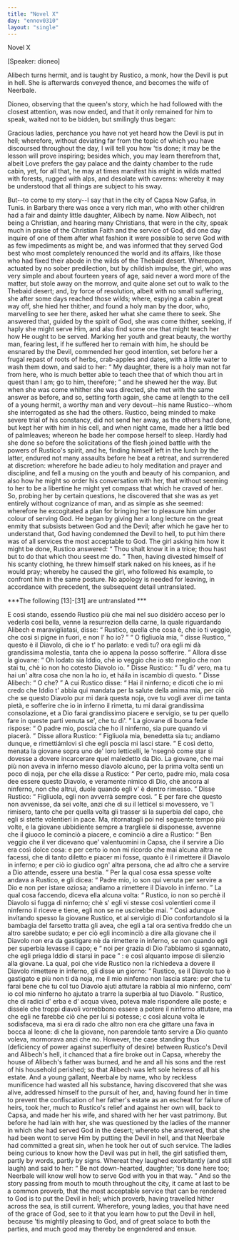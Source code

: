 ```yaml
---
title: "Novel X"
day: "ennov0310"
layout: "single"
---
```

<html>
 <head>
 </head>
 <body>
  <div id="nov0310" type="novella" who="dioneo">
   <head>
    Novel X
   </head>
   <p>
    [Speaker: dioneo]
   </p>
   <argument>
    <p>
     <milestone id="p03100001"/>
     <!--(i)-->
     Alibech turns hermit, and is taught by Rustico, a monk,
	how the Devil is put in hell. She is afterwards conveyed
	thence, and becomes the wife of Neerbale.
     <!--(/i)-->
    </p>
   </argument>
   <div3 type="commentary" who="author">
    <p>
     <milestone id="p03100002"/>
     <!--(sc)-->
     Dioneo,
     <!--(/sc)-->
     observing that the queen's story, which he had followed
	with the closest attention, was now ended, and that it only remained
	for him to speak, waited not to be bidden, but smilingly thus
	began:
    </p>
   </div3>
   <div3 type="commentary" who="dioneo">
    <p>
     <milestone id="p03100003"/>
     Gracious ladies, perchance you have not yet heard how the
	Devil is put in hell; wherefore, without deviating far from the
	topic of which you have discoursed throughout the day, I will tell
	you how 'tis done; it may be the lesson will prove inspiring; besides
	which, you may learn therefrom that, albeit Love prefers the gay
	palace and the dainty chamber to the rude cabin, yet, for all that,
	he may at times manifest his might in wilds matted with forests,
	rugged with alps, and desolate with caverns: whereby it may be
	understood that all things are subject to his sway.
    </p>
   </div3>
   <p>
    <milestone id="p03100004"/>
    But--to come to
 my story--I say that in the city of Capsa
    <note>
     Now Gafsa, in Tunis.
    </note>
    in Barbary there was once
 a very rich man, who with other children had a fair and dainty little
 daughter, Alibech by name.
    <milestone id="p03100005"/>
    Now Alibech, not being a Christian,
 and hearing many Christians, that were in the city, speak much in
 praise of the Christian Faith and the service of God, did one day
 inquire of one of them after what fashion it were possible to serve
 God with as few impediments as might be, and was informed that
 they served God best who most completely renounced the world and
 its affairs, like those who had fixed their abode in the wilds of the
 Thebaid desert.
    <milestone id="p03100006"/>
    Whereupon, actuated by no sober predilection, but
    <pb n="251"/>
    by childish impulse, the girl, who was very simple and about fourteen
 years of age, said never a word more of the matter, but stole away
 on the morrow, and quite alone set out to walk to the Thebaid
 desert; and, by force of resolution, albeit with no small suffering, she
 after some days reached those wilds; where, espying a cabin a great
 way off, she hied her thither, and found a holy man by the door,
 who, marvelling to see her there, asked her what she came there to
 seek.
    <milestone id="p03100007"/>
    She answered that, guided by the spirit of God, she was come
 thither, seeking, if haply she might serve Him, and also find some one
 that might teach her how He ought to be served.
    <milestone id="p03100008"/>
    Marking her
 youth and great beauty, the worthy man, fearing lest, if he suffered
 her to remain with him, he should be ensnared by the Devil, commended
 her good intention, set before her a frugal repast of roots of
 herbs, crab-apples and dates, with a little water to wash them down,
 and said to her:
    <q direct="unspecified">
     My daughter, there is a holy man not far from
 here, who is much better able to teach thee that of which thou art in
 quest than I am; go to him, therefore;
    </q>
    and he shewed her the
 way.
    <milestone id="p03100009"/>
    But when she was come whither she was directed, she met
 with the same answer as before, and so, setting forth again, she came
 at length to the cell of a young hermit, a worthy man and very
 devout--his name Rustico--whom she interrogated as she had the
 others. Rustico, being minded to make severe trial of his constancy,
 did not send her away, as the others had done, but kept her with
 him in his cell, and when night came, made her a little bed of palmleaves;
 whereon he bade her compose herself to sleep.
    <milestone id="p03100010"/>
    Hardly had
 she done so before the solicitations of the flesh joined battle with the
 powers of Rustico's spirit, and he, finding himself left in the lurch
 by the latter, endured not many assaults before he beat a retreat, and
 surrendered at discretion: wherefore he bade adieu to holy meditation
 and prayer and discipline, and fell a musing on the youth and beauty
 of his companion, and also how he might so order his conversation
 with her, that without seeming to her to be a libertine he might yet
 compass that which he craved of her.
    <milestone id="p03100011"/>
    So, probing her by certain
 questions, he discovered that she was as yet entirely without cognizance
 of man, and as simple as she seemed: wherefore he excogitated
 a plan for bringing her to pleasure him under colour of serving God.
 He began by giving her a long lecture on the great enmity that
 subsists between God and the Devil; after which he gave her to
    <pb n="252"/>
    understand that, God having condemned the Devil to hell, to put
 him there was of all services the most acceptable to God.
    <milestone id="p03100012"/>
    The girl
 asking him how it might be done, Rustico answered:
    <q direct="unspecified">
     Thou
 shalt know it in a trice; thou hast but to do that which thou seest me
 do.
    </q>
    Then, having divested himself of his scanty clothing, he threw
 himself stark naked on his knees, as if he would pray; whereby he
 caused the girl, who followed his example, to confront him in the
 same posture.
    <note>
     No apology is needed for leaving, in accordance
 with precedent, the
 subsequent detail untranslated.
    </note>
   </p>
   <!--g.r. 07/23: temporarily inserted a p to note the weird occurrence now that we are
    not visualizing notes-->
   <p>
    ***The following [13]-[31] are untranslated ***
   </p>
   <!--milestone became a p to validate-->
   <p>
    <milestone id="p03100013"/>
    E cos&igrave; stando, essendo Rustico pi&ugrave; che mai nel suo
 disid&eacute;ro acceso per lo vederla cos&igrave; bella, venne la
 resurrezion della
 carne, la quale riguardando Alibech e maravigliatasi, disse:
    <q direct="unspecified">
     Rustico, quella che cosa &egrave;, che io ti veggio, che cos&igrave; si
 pigne in
 fuori, e non l' ho io?
    </q>
    <milestone id="p03100014"/>
    <q direct="unspecified">
     O figliuola mia,
    </q>
    disse Rustico,
    <q direct="unspecified">
     questo
 &egrave;
 il Diavolo, di che io t' ho parlato: e vedi tu? ora egli mi d&agrave;
 grandissima
 molestia, tanta che io appena la posso sofferire.
    </q>
    <milestone id="p03100015"/>
    Allora disse la
 giovane:
    <q direct="unspecified">
     Oh lodato sia Iddio, ch&egrave; io veggio che io sto meglio
 che non stai tu, ch&egrave; io non ho cotesto Diavolo io.
    </q>
    <milestone id="p03100016"/>
    Disse Rustico:
    <q direct="unspecified">
     Tu di' vero, ma tu hai un' altra cosa che non la ho io, et
 h&aacute;ila in iscambio di questo.
    </q>
    <milestone id="p03100017"/>
    Disse Alibech:
    <q direct="unspecified">
     O che?
    </q>
    <milestone id="p03100018"/>
    A cui
 Rustico disse:
    <q direct="unspecified">
     Hai il ninferno; e dicoti che io mi credo che
 Iddio t' abbia qui mandata per la salute della anima mia, per ci&ograve;
 che se questo Diavolo pur mi dar&agrave; questa noja, ove tu vogli aver di
 me tanta piet&agrave;, e sofferire che io in inferno il rimetta, tu mi darai
 grandissima consolazione, et a Dio farai grandissimo piacere e
 servigio, se tu per quello fare in queste parti venuta se', che tu di'.
    </q>
    <milestone id="p03100019"/>
    La giovane di buona fede rispose:
    <q direct="unspecified">
     O padre mio, poscia che ho
 il ninferno, sia pure quando vi piacer&agrave;.
    </q>
    <milestone id="p03100020"/>
    Disse allora Rustico:
    <q direct="unspecified">
     Figliuola mia, benedetta sia tu; andiamo dunque, e rimetti&aacute;mlovi
 s&igrave; che egli poscia mi lasci stare.
    </q>
    <milestone id="p03100021"/>
    E cos&igrave; detto, menata la
 giovane sopra uno de' loro letticelli, le 'nsegn&ograve; come star si dovesse a
 dovere
 incarcerare quel maledetto da Dio.
    <milestone id="p03100022"/>
    La giovane, che mai pi&ugrave; non
 aveva in inferno messo diavolo alcuno, per la prima volta sent&igrave; un
 poco di noja, per che ella disse a Rustico:
    <q direct="unspecified">
     Per certo, padre mio,
 mala cosa dee essere questo Diavolo, e veramente nimico di Dio, ch&egrave;
 ancora al ninferno, non che altrui, duole quando egli v' &egrave; dentro
 rimesso.
    </q>
    <milestone id="p03100023"/>
    Disse Rustico:
    <q direct="unspecified">
     Figliuola, egli non avverr&agrave; sempre
 cos&igrave;.
    </q>
    <pb n="253"/>
    <milestone id="p03100024"/>
    E per fare che questo non avvenisse, da sei volte, anzi che di su il
 letticel si movessero, ve 'l rimisero, tanto che per quella volta gli
 trasser s&igrave; la superbia del capo, che egli si stette volentieri in
 pace.
    <milestone id="p03100025"/>
    Ma, ritornatagli poi nel seguente tempo pi&ugrave; volte, e la giovane
 ubbidiente
 sempre a trargliele si disponesse, avvenne che il giuoco le cominci&ograve;
 a piacere, e cominci&ograve; a dire a Rustico:
    <q direct="unspecified">
     Ben veggio che il ver
 dicevano que' valentuomini in Capsa, che il servire a Dio era cos&igrave;
 dolce cosa: e per certo io non mi ricordo che mai alcuna altra ne
 facessi, che di tanto diletto e piacer mi fosse, quanto &egrave; il
 rimettere il
 Diavolo in inferno; e per ci&ograve; io giudico ogn' altra persona, che ad
 altro che a servire a Dio attende, essere una bestia.
    </q>
    <milestone id="p03100026"/>
    Per la qual
 cosa essa spesse volte andava a Rustico, e gli dicea:
    <q direct="unspecified">
     Padre mio,
 io son qui venuta per servire a Dio e non per istare oziosa; andiamo
 a rimettere il Diavolo in inferno.
    </q>
    <milestone id="p03100027"/>
    La qual cosa faccendo, diceva
 ella alcuna volta:
    <q direct="unspecified">
     Rustico, io non so perch&egrave; il Diavolo si fugga
 di
 ninferno; ch&egrave; s' egli vi stesse cos&igrave; volentieri come il
 ninferno il
 riceve e tiene, egli non se ne uscirebbe mai.
    </q>
    <milestone id="p03100028"/>
    Cos&igrave; adunque
 invitando
 spesso la giovane Rustico, et al servigio di Dio confortandolo s&igrave; la
 bambagia del farsetto tratta gli avea, che egli a tal ora sentiva freddo
 che un altro sarebbe sudato; e per ci&ograve; egli incominci&ograve; a dire
 alla
 giovane che il Diavolo non era da gastigare n&egrave; da rimettere in
 inferno,
 se non quando egli per superbia levasse il capo; e
    <q direct="unspecified">
     noi per grazia di
 Dio l'abbiamo s&igrave; sgannato, che egli priega Iddio di starsi in
 pace
    </q>
    : e
 cos&igrave; alquanto impose di silenzio alla giovane.
    <milestone id="p03100029"/>
    La qual, poi che vide
 Rustico non la richiedeva a dovere il Diavolo rimettere in inferno,
 gli disse un giorno:
    <q direct="unspecified">
     Rustico, se il Diavolo tuo &egrave; gastigato e
 pi&ugrave; non ti d&agrave; noja, me il mio ninferno non lascia stare: per
 che
 tu farai bene che tu col tuo Diavolo ajuti attutare la rabbia al
 mio ninferno, com' io col mio ninferno ho ajutato a trarre la
 superbia al tuo Diavolo.
    </q>
    <milestone id="p03100030"/>
    Rustico, che di radici d' erba e d' acqua
 vivea, poteva male rispondere alle poste; e dissele che troppi diavoli
 vorrebbono essere a potere il ninferno attutare, ma che egli ne
 farebbe ci&ograve; che per lui si potesse; c cos&igrave; alcuna volta le
 sodisfaceva,
 ma s&igrave; era di rado che altro non era che gittare una fava in bocca al
 leone: di che la giovane, non parendole tanto servire a Dio quanto
 voleva, mormorava anzi che no.
    <milestone id="p03100031"/>
    However, the case standing thus
 (deficiency of power against superfluity of desire) between Rustico's
 Devil and Alibech's hell, it chanced that a fire broke out in Capsa,
    <pb n="254"/>
    whereby the house of Alibech's father was burned, and he and all
 his sons and the rest of his household perished; so that Alibech was
 left sole heiress of all his estate.
    <milestone id="p03100032"/>
    And a young gallant, Neerbale by
 name, who by reckless munificence had wasted all his substance,
 having discovered that she was alive, addressed himself to the pursuit
 of her, and, having found her in time to prevent the confiscation of
 her father's estate as an escheat for failure of heirs, took her, much to
 Rustico's relief and against her own will, back to Capsa, and made
 her his wife, and shared with her her vast patrimony.
    <milestone id="p03100033"/>
    But before
 he had lain with her, she was questioned by the ladies of the manner
 in which she had served God in the desert; whereto she answered,
 that she had been wont to serve Him by putting the Devil in hell,
 and that Neerbale had committed a great sin, when he took her out
 of such service.
    <milestone id="p03100034"/>
    The ladies being curious to know how the Devil
 was put in hell, the girl satisfied them, partly by words, partly by
 signs. Whereat they laughed exorbitantly (and still laugh) and said
 to her:
    <q direct="unspecified">
     Be not down-hearted, daughter; 'tis done here too;
 Neerbale will know well how to serve God with you in that way.
    </q>
    <milestone id="p03100035"/>
    And so the story passing from mouth to mouth throughout the city,
 it came at last to be a common proverb, that the most acceptable
 service that can be rendered to God is to put the Devil in hell;
 which proverb, having travelled hither across the sea, is still current.
 Wherefore, young ladies, you that have need of the grace of God,
 see to it that you learn how to put the Devil in hell, because 'tis
 mightily pleasing to God, and of great solace to both the parties,
 and much good may thereby be engendered and ensue.
   </p>
  </div>
 </body>
</html>